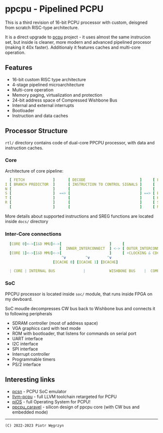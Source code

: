 # ppcpu - Pipelined PCPU

This is a third revision of 16-bit PCPU processor with custom, deisgned from scratch RISC-type architecture.

It is a direct upgrade to [pcpu](https://github.com/piotro888/pcpu) project - it uses almost the same instrucion set, but inside is cleaner, more modern and advanced pipelined procesor (making it 40x faster).
Additionaly it features caches and multi-core operation.

## Features
* 16-bit custom RISC type architecture
* 4-stage pipelined microarchitecture
* Multi-core operation
* Memory paging, virtualization and protection
* 24-bit address space of Compressed Wishbone Bus
* Internal and external interrupts
* Bootloader
* Instruction and data caches

## Processor Structure

`rtl/` directory contains code of dual-core PPCPU processor, with data and instruction caches.

### Core

Architecture of core pipeline:
```nim
  [ FETCH             ]      [ DECODE                         ]     [ EXECUTE                 ]      [ MEMORY/REGISTER WRITEBACK   ]
I [ BRANCH PREDICTOR  ]      [ INSTRUCTION TO CONTROL SIGNALS ]     [ [REGISTER FILE]->[ALU]->]      [ REGISTER FILE WRITEBACK     ] D
N [                   ]      [                                ]     [             IMM->[ALU]  ]      [ MEMORY ACCESS STATE MACHINE ] A
S [                   ]  ==> [                                ] ==> [ BRANCH RESOLUTION       ]  ==> [                             ] T
T [                   ]      [                                ]     [ HAZARD DETECION         ]      [                             ] A
R [                   ]      [                                ]     [ SREGS-CONTROL REGISTERS ]      [                             ]
  [                   ]      [                                ]     [ MUL/DIV UNIT            ]      [                             ]
```
More details about supported instructions and SREG functions are located inside `docs/` directory

### Inter-Core connections

```nim
  [CORE 0]<->[I&D MMU]<->[                      ]     [                    ] <>  [    MAIN OUTSIDE CW BUS            ]
                         [  INNER_INTERCONNECT  ] <-> [ OUTER_INTERCONNECT ] 
  [CORE 1]<->[I&D MMU]<->[                      ]     [ +CLOCKING & CDC    ] <>  [EMBEDDED MODULE - SPI TO WB BRIDGE,]
                          ^v         ^v        ^v                                [INTERNAL RAM, GPIO                 ]
                      [ICACHE 0] [ICACHE 1] [DCACHE]

  | CORE | INTERNAL BUS             |           WISHBONE BUS    |  COMPRESSED WISHBONE BUS                            |
```

### SoC

PPCPU processor is located inside `soc/` module, that runs inside FPGA on my devboard.

SoC moudle decompresses CW bus back to Wishbone bus and connects it to following peripherals
* SDRAM controller (most of address space)
* VGA graphics card with text mode
* ROM with bootloader, that listens for commands on serial port
* UART interface
* I2C interface
* SPI interface
* Interrupt controller
* Programmable timers
* PS/2 interface

## Interesting links
* [pcsn](https://github.com/piotro888/pcsn) - PCPU SoC emulator
* [llvm-pcpu](https://github.com/piotro888/llvm-project-pcpu) - full LLVM toolchain retargeted for PCPU
* [piOS](https://github.com/piotro888/piOS) - full Operating System for PCPU!
* [ppcpu_caravel](https://github.com/piotro888/ppcpu_caravel) - silicon design of ppcpu core (with CW bus and embedded mode)

-----
`(C) 2022-2023 Piotr Węgrzyn`
